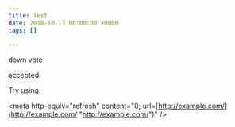 ```yaml
---
title: Test
date: 2018-10-13 00:00:00 +0000
tags: []

---
```

down vote

accepted

Try using:

<meta http-equiv="refresh" content="0; url=[http://example.com/](http://example.com/ "http://example.com/")" />